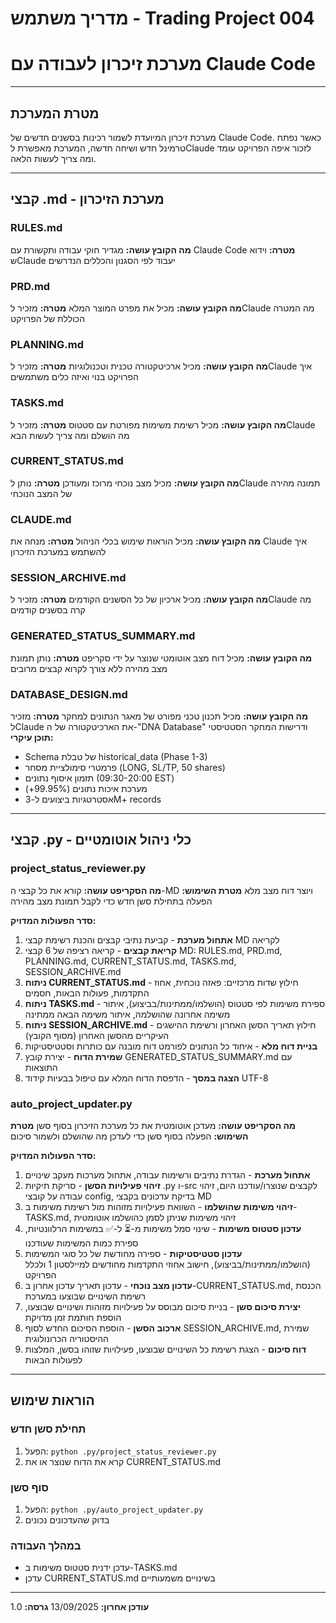 # מדריך משתמש - Trading Project 004
# מערכת זיכרון לעבודה עם Claude Code

---

## מטרת המערכת

מערכת זיכרון המיועדת לשמור רכינות בסשנים חדשים של Claude Code. כאשר נפתח טרמינל חדש ושיחה חדשה, המערכת מאפשרת לClaude לזכור איפה הפרויקט עומד ומה צריך לעשות הלאה.

---

## קבצי .md - מערכת הזיכרון

### RULES.md
**מה הקובץ עושה:** מגדיר חוקי עבודה ותקשורת עם Claude Code
**מטרה:** וידוא שClaude יעבוד לפי הסגנון והכללים הנדרשים

### PRD.md
**מה הקובץ עושה:** מכיל את מפרט המוצר המלא
**מטרה:** מזכיר לClaude מה המטרה הכוללת של הפרויקט

### PLANNING.md
**מה הקובץ עושה:** מכיל ארכיטקטורה טכנית וטכנולוגיות
**מטרה:** מזכיר לClaude איך הפרויקט בנוי ואיזה כלים משתמשים

### TASKS.md
**מה הקובץ עושה:** מכיל רשימת משימות מפורטת עם סטטוס
**מטרה:** מזכיר לClaude מה הושלם ומה צריך לעשות הבא

### CURRENT_STATUS.md
**מה הקובץ עושה:** מכיל מצב נוכחי מרוכז ומעודכן
**מטרה:** נותן לClaude תמונה מהירה של המצב הנוכחי

### CLAUDE.md
**מה הקובץ עושה:** מכיל הוראות שימוש בכלי הניהול
**מטרה:** מנחה את Claude איך להשתמש במערכת הזיכרון

### SESSION_ARCHIVE.md
**מה הקובץ עושה:** מכיל ארכיון של כל הסשנים הקודמים
**מטרה:** מזכיר לClaude מה קרה בסשנים קודמים

### GENERATED_STATUS_SUMMARY.md
**מה הקובץ עושה:** מכיל דוח מצב אוטומטי שנוצר על ידי סקריפט
**מטרה:** נותן תמונת מצב מהירה ללא צורך לקרוא קבצים מרובים

### DATABASE_DESIGN.md
**מה הקובץ עושה:** מכיל תכנון טכני מפורט של מאגר הנתונים למחקר
**מטרה:** מזכיר לClaude את הארכיטקטורה של ה-"DNA Database" ודרישות המחקר הסטטיסטי
**תוכן עיקרי:**
- Schema של טבלת historical_data (Phase 1-3)
- פרמטרי סימולציית מסחר (LONG, SL/TP, 50 shares)
- תזמון איסוף נתונים (09:30-20:00 EST)
- מערכת איכות נתונים (99.95%+)
- אסטרטגיות ביצועים ל-3M+ records

---

## קבצי .py - כלי ניהול אוטומטיים

### project_status_reviewer.py
**מה הסקריפט עושה:** קורא את כל קבצי ה-MD ויוצר דוח מצב מלא
**מטרת השימוש:** הפעלה בתחילת סשן חדש כדי לקבל תמונת מצב מהירה

**סדר הפעולות המדויק:**
1. **אתחול מערכת** - קביעת נתיבי קבצים והכנת רשימת קבצי MD לקריאה
2. **קריאת קבצים** - קריאה רציפה של 6 קבצי MD: RULES.md, PRD.md, PLANNING.md, CURRENT_STATUS.md, TASKS.md, SESSION_ARCHIVE.md
3. **ניתוח CURRENT_STATUS.md** - חילוץ שדות מרכזיים: פאזה נוכחית, אחוז התקדמות, פעולות הבאות, חסמים
4. **ניתוח TASKS.md** - ספירת משימות לפי סטטוס (הושלמו/ממתינות/בביצוע), איתור משימה אחרונה שהושלמה, איתור משימה הבאה ממתינה
5. **ניתוח SESSION_ARCHIVE.md** - חילוץ תאריך הסשן האחרון ורשימת ההישגים העיקריים מהסשן האחרון (מסוף הקובץ)
6. **בניית דוח מלא** - איחוד כל הנתונים לפורמט דוח מובנה עם כותרות וסטטיסטיקות
7. **שמירת הדוח** - יצירת קובץ GENERATED_STATUS_SUMMARY.md עם התוצאות
8. **הצגה במסך** - הדפסת הדוח המלא עם טיפול בבעיות קידוד UTF-8

### auto_project_updater.py
**מה הסקריפט עושה:** מעדכן אוטומטית את כל מערכת הזיכרון בסוף סשן
**מטרת השימוש:** הפעלה בסוף סשן כדי לעדכן מה שהושלם ולשמור סיכום

**סדר הפעולות המדויק:**
1. **אתחול מערכת** - הגדרת נתיבים ורשימות עבודה, אתחול מערכות מעקב שינויים
2. **זיהוי פעילויות הסשן** - סריקת תיקיות .py ו-src לקבצים שנוצרו/עודכנו היום, זיהוי עבודה על קובצי config, בדיקת עדכונים בקבצי MD
3. **זיהוי משימות שהושלמו** - השוואת פעילויות מזוהות מול רשימת משימות ב-TASKS.md, זיהוי משימות שניתן לסמן כהושלמו אוטומטית
4. **עדכון סטטוס משימות** - שינוי סמל משימות מ-⏳ ל-✅ במשימות הרלוונטיות, ספירת כמות המשימות שעודכנו
5. **עדכון סטטיסטיקות** - ספירה מחודשת של כל סוגי המשימות (הושלמו/ממתינות/בביצוע), חישוב אחוזי התקדמות מחודשים למיילסטון 1 ולכלל הפרויקט
6. **עדכון מצב נוכחי** - עדכון תאריך עדכון אחרון ב-CURRENT_STATUS.md, הכנסת רשימת השינויים שבוצעו במערכת
7. **יצירת סיכום סשן** - בניית סיכום מבוסס על פעילויות מזוהות ושינויים שבוצעו, הוספת חותמת זמן מדויקת
8. **ארכוב הסשן** - הוספת הסיכום החדש לסוף SESSION_ARCHIVE.md, שמירת ההיסטוריה הכרונולוגית
9. **דוח סיכום** - הצגת רשימת כל השינויים שבוצעו, פעילויות שזוהו בסשן, המלצות לפעולות הבאות

---

## הוראות שימוש

### תחילת סשן חדש
1. הפעל: `python .py/project_status_reviewer.py`
2. קרא את הדוח שנוצר או את CURRENT_STATUS.md

### סוף סשן
1. הפעל: `python .py/auto_project_updater.py`
2. בדוק שהעדכונים נכונים

### במהלך העבודה
- עדכן ידנית סטטוס משימות ב-TASKS.md
- עדכן CURRENT_STATUS.md בשינויים משמעותיים

---

**עודכן אחרון:** 13/09/2025
**גרסה:** 1.0
